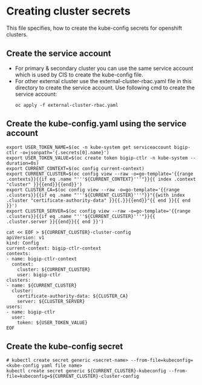# Creating cluster secrets

This file specifies, how to create the kube-config secrets for openshift clusters.

## Create the service account

  * For primary & secondary cluster you can use the same service account which is used by CIS to create the kube-config file.
  * For other external cluster use the external-cluster-rbac.yaml file in this directory to create the service account. Use following cmd to create the service account:
    ```shell
    oc apply -f external-cluster-rbac.yaml
    ```
## Create the kube-config.yaml using the service account

```shell
export USER_TOKEN_NAME=$(oc -n kube-system get serviceaccount bigip-ctlr -o=jsonpath='{.secrets[0].name}')
export USER_TOKEN_VALUE=$(oc create token bigip-ctlr -n kube-system --duration=0s)
export CURRENT_CONTEXT=$(oc config current-context)
export CURRENT_CLUSTER=$(oc config view --raw -o=go-template='{{range .contexts}}{{if eq .name "'''${CURRENT_CONTEXT}'''"}}{{ index .context "cluster" }}{{end}}{{end}}')
export CLUSTER_CA=$(oc config view --raw -o=go-template='{{range .clusters}}{{if eq .name "'''${CURRENT_CLUSTER}'''"}}"{{with index .cluster "certificate-authority-data" }}{{.}}{{end}}"{{ end }}{{ end }}')
export CLUSTER_SERVER=$(oc config view --raw -o=go-template='{{range .clusters}}{{if eq .name "'''${CURRENT_CLUSTER}'''"}}{{ .cluster.server }}{{end}}{{ end }}')
```

```shell
cat << EOF > ${CURRENT_CLUSTER}-cluster-config
apiVersion: v1
kind: Config
current-context: bigip-ctlr-context
contexts:
- name: bigip-ctlr-context
  context:
    cluster: ${CURRENT_CLUSTER}
    user: bigip-ctlr
clusters:
- name: ${CURRENT_CLUSTER}
  cluster:
    certificate-authority-data: ${CLUSTER_CA}
    server: ${CLUSTER_SERVER}
users:
- name: bigip-ctlr
  user:
    token: ${USER_TOKEN_VALUE}
EOF
```

## Create the kube-config secret

```shell
# kubectl create secret generic <secret-name> --from-file=kubeconfig=<kube-config yaml file name>
kubectl create secret generic ${CURRENT_CLUSTER}-kubeconfig --from-file=kubeconfig=${CURRENT_CLUSTER}-cluster-config
```